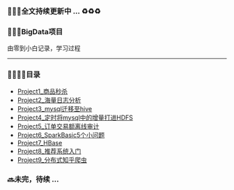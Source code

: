 <br/>
<br/>
  
  
### :lollipop::lollipop::lollipop:全文持续更新中 ... :recycle::recycle::recycle:
  
  
### :rocket::rocket::rocket:BigData项目
由零到小白记录，学习过程

------
  
  
### :bullettrain_side::railway_car::railway_car::railway_car:目录

* [Project1_商品秒杀](./Project1_商品秒杀/README.md)
* [Project2_海量日志分析](./Project2_日志统计/README.md)
* [Project3_mysql迁移至hive](./Project3_mysql迁移至Hive/README.md)
* [Project4_定时将mysql中的增量打进HDFS](./Project4_增量追加到HDFS定时/README.md)
* [Project5_订单交易额离线审计](./Project5_订单交易额离线审计/README.md)
* [Project6_SparkBasic5个小问题](./Project6_SparkBasic5个小问题/README.md)
* [Project7_HBase](./Project7_HBase/README.md)
* [Project8_推荐系统入门](./Project8_推荐系统入门/READMD.md)
* [Project9_分布式知乎爬虫](./Project9_分布式知乎爬虫/READMD.md)

### :soon:未完，待续  ...